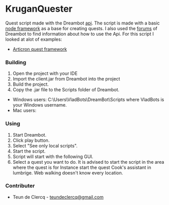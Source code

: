 # KruganQuester

Quest script made with the Dreambot [api](https://dreambot.org/javadocs/). The script is made with a basic [node framework](https://dreambot.org/forums/index.php?/topic/1747-basic-node-framework-w-example-node/) as a base for creating quests. I also used the [forums](https://dreambot.org/forums/index.php) of Dreambot to find information about how to use the Api. For this script I looked at alot of examples:

- [Articron quest framework](https://github.com/articron/Quest-skeleton/tree/master/src/org/dreambot/articron)



### Building

1. Open the project with your IDE
2. Import the client.jar from Dreambot into the project
3. Build the project.
4. Copy the .jar file to the Scripts folder of Dreambot. 
  - Windows users: C:\Users\VladBots\DreamBot\Scripts where VladBots is your Windows username.
  - Mac users: 

### Using

1. Start Dreambot.
2. Click play button.
3. Select "See only local scripts".
4. Start the script.
5. Script will start with the following GUI.
6. Select a quest you want to do. It is advised to start the script in the area where the quest is for Instance start the quest Cook's assistant in lumbrige. Web walking doesn't know every location.
  
### Contributer

- Teun de Clercq - teundeclercq@gmail.com
